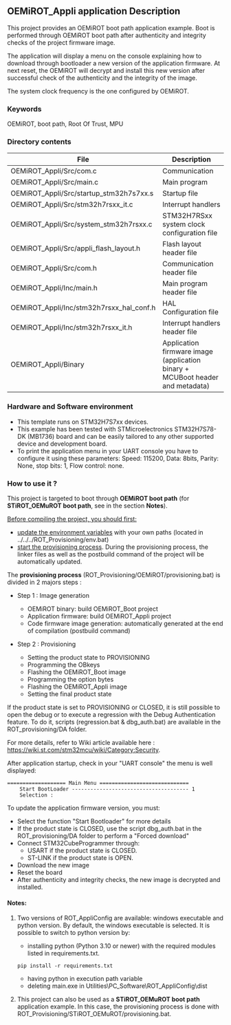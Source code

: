 ## <b>OEMiROT_Appli application Description</b>

This project provides an OEMiROT boot path application example. Boot is performed through OEMiROT boot path after authenticity and integrity checks of the project firmware image.

The application will display a menu on the console explaining how to download through bootloader a new version
of the application firmware.
At next reset, the OEMiROT will decrypt and install this new version after successful check of the authenticity and the integrity of the image.

The system clock frequency is the one configured by OEMiROT.

### <b>Keywords</b>

OEMiROT, boot path, Root Of Trust, MPU

### <b>Directory contents</b>

File | Description
 --- | ---
  OEMiROT_Appli/Src/com.c                       |  Communication
  OEMiROT_Appli/Src/main.c                      |  Main program
  OEMiROT_Appli/Src/startup_stm32h7s7xx.s       |  Startup file
  OEMiROT_Appli/Src/stm32h7rsxx_it.c            |  Interrupt handlers
  OEMiROT_Appli/Src/system_stm32h7rsxx.c        |  STM32H7RSxx system clock configuration file
  OEMiROT_Appli/Src/appli_flash_layout.h        |  Flash layout header file
  OEMiROT_Appli/Src/com.h                       |  Communication header file
  OEMiROT_Appli/Inc/main.h                      |  Main program header file
  OEMiROT_Appli/Inc/stm32h7rsxx_hal_conf.h      |  HAL Configuration file
  OEMiROT_Appli/Inc/stm32h7rsxx_it.h            |  Interrupt handlers header file
  OEMiROT_Appli/Binary                          |  Application firmware image (application binary + MCUBoot header and metadata)

### <b>Hardware and Software environment</b>

  - This template runs on STM32H7S7xx devices.
  - This example has been tested with STMicroelectronics STM32H7S78-DK (MB1736)
    board and can be easily tailored to any other supported device
    and development board.
  - To print the application menu in your UART console you have to configure it using these parameters:
    Speed: 115200, Data: 8bits, Parity: None, stop bits: 1, Flow control: none.

### <b>How to use it ?</b>

This project is targeted to boot through <b>OEMiROT boot path</b> (for <b>STiROT_OEMuROT boot path</b>, see in the section <b>Notes</b>).

<u>Before compiling the project, you should first:</u>

- <u>update the environment variables</u> with your own paths (located in ../../../ROT_Provisioning/env.bat)
- <u>start the provisioning process</u>. During the provisioning process, the linker files
as well as the postbuild command of the project will be automatically updated.

The <b>provisioning process</b> (ROT_Provisioning/OEMiROT/provisioning.bat) is divided in 2 majors steps :

  - Step 1 : Image generation

     - OEMiROT binary: build OEMiROT_Boot project
     - Application firmware: build OEMiROT_Appli project
     - Code firmware image generation: automatically generated at the end of compilation (postbuild command)

  - Step 2 : Provisioning

     - Setting the product state to PROVISIONING
     - Programming the OBkeys
     - Flashing the OEMiROT_Boot image
     - Programming the option bytes
     - Flashing the OEMiROT_Appli image
     - Setting the final product state

If the product state is set to PROVISIONING or CLOSED, it is still possible to open the debug or to execute a regression
with the Debug Authentication feature. To do it, scripts (regression.bat & dbg_auth.bat) are available in the ROT_provisioning/DA folder.

For more details, refer to Wiki article available here : https://wiki.st.com/stm32mcu/wiki/Category:Security.

After application startup, check in your "UART console" the menu is well displayed:
```
=================== Main Menu =============================
    Start BootLoader -------------------------------------- 1
    Selection :
```

To update the application firmware version, you must:

  - Select the function "Start Bootloader" for more details
  - If the product state is CLOSED, use the script dbg_auth.bat in the ROT_provisioning/DA folder to perform a "Forced download"
  - Connect STM32CubeProgrammer through:
      - USART if the product state is CLOSED.
      - ST-LINK if the product state is OPEN.
  - Download the new image
  - Reset the board
  - After authenticity and integrity checks, the new image is decrypted and installed.

#### <b>Notes:</b>

  1. Two versions of ROT_AppliConfig are available: windows executable and python version. By default, the windows executable is selected. It
     is possible to switch to python version by:
        - installing python (Python 3.10 or newer) with the required modules listed in requirements.txt.
        ```
        pip install -r requirements.txt
        ```
        - having python in execution path variable
        - deleting main.exe in Utilities\PC_Software\ROT_AppliConfig\dist

  2. This project can also be used as a <b>STiROT_OEMuROT boot path</b> application example. In this case, the provisioning process
     is done with ROT_Provisioning/STiROT_OEMuROT/provisioning.bat.


